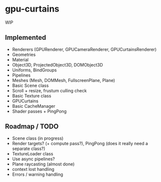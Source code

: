 # gpu-curtains

WIP

## Implemented
- Renderers (GPURenderer, GPUCameraRenderer, GPUCurtainsRenderer)
- Geometries
- Material
- Object3D, ProjectedObject3D, DOMObject3D
- Uniforms, BindGroups
- Pipelines
- Meshes (Mesh, DOMMesh, FullscreenPlane, Plane)
- Basic Scene class
- Scroll + resize, frustum culling check
- Basic Texture class
- GPUCurtains
- Basic CacheManager
- Shader passes + PingPong

## Roadmap / TODO

- Scene class (in progress)
- Render targets? (+ compute pass?), PingPong (does it really need a separate class?)
- TextureLoader class
- Use async pipelines?
- Plane raycasting (almost done)
- context lost handling
- Errors / warning handling
